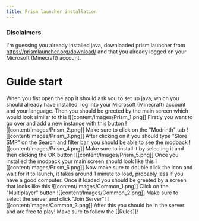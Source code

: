```yaml
---
title: Prism launcher installation
---
```

### Disclaimers
I'm guessing you already installed java, downloaded prism launcher from https://prismlauncher.org/download/ and that you already logged on your Microsoft (Minecraft) account.

# Guide start

When you fist open the app it should ask you to set up java, which you should already have installed, log into your Microsoft (Minecraft) account and your language.
Then you should be greeted by the main screen which would look similar to this
![[content/Images/Prism_1.png]]
Firstly you want to go over and add a new instance with this button
![[content/Images/Prism_2.png]]
Make sure to click on the "Modrinth" tab
![[content/Images/Prism_3.png]]
After clicking on it you should type "Slore SMP" on the Search and filter bar, you should be able to see the modpack
![[content/Images/Prism_4.png]]
Make sure to install it by selecting it and then clicking the OK button
![[content/Images/Prism_5.png]]
Once you installed the modpack your main screen should look like this
![[content/Images/Prism_6.png]]
Now make sure to double click the icon and wait for it to launch, it takes around 1 minute to load, probably less if you have a good computer.
Once it loaded you should be greeted by a screen that looks like this
![[content/Images/Common_1.png]]
Click on the "Multiplayer" button
![[content/Images/Common_2.png]]
Make sure to select the server and click "Join Server"!
![[content/Images/Common_3.png]]
After this you should be in the server and are free to play! Make sure to follow the [[Rules]]!